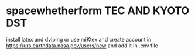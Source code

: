 # spacewhetherform TEC AND KYOTO  DST

install latex and dviping
or use miKtex 
and create account in https://urs.earthdata.nasa.gov/users/new and add it in .env file
